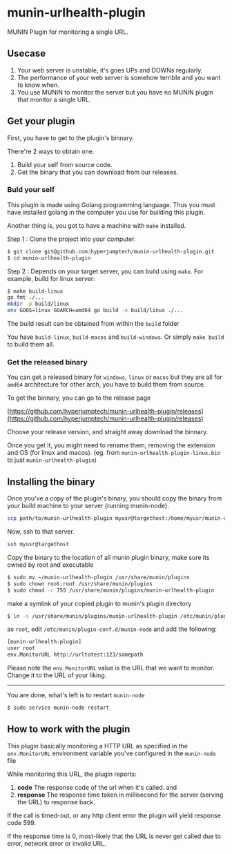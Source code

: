 # munin-urlhealth-plugin

MUNIN Plugin for monitoring a single URL.

## Usecase

1. Your web server is unstable, it's goes UPs and DOWNs regularly.
2. The performance of your web server is somehow terrible and you want to know when.
3. You use MUNIN to monitor the server but you have no MUNIN plugin that monitor a single URL.

## Get your plugin

First, you have to get to the plugin's binnary.

There're 2 ways to obtain one.

1. Build your self from source code.
2. Get the binary that you can download from our releases.

### Buld your self

This plugin is made using Golang programming language.
Thus you must have installed golang in the computer you use
for building this plugin.

Another thing is, you got to have a machine with `make` installed.

Step 1 : Clone the project into your computer.

```bash
$ git clone git@github.com:hyperjumptech/munin-urlhealth-plugin.git
$ cd munin-urlhealth-plugin
``` 

Step 2 : Depends on your target server, you can build using `make`. For example, build for linux server:

```bash
$ make build-linux
go fmt ./...
mkdir -p build/linux
env GOOS=linux GOARCH=amd64 go build -o build/linux ./...
```
The build result can be obtained from within the `build` folder

You have `build-linux`, `build-macos` and `build-windows`. Or simply `make build` to build them all.

### Get the released binary

You can get a released binary for `windows`, `linux` or `macos` but
they are all for `amd64` architecture for other arch, you have to build
them from source.

To get the binnary, you can go to the release page 

[https://github.com/hyperjumptech/munin-urlhealth-plugin/releases](https://github.com/hyperjumptech/munin-urlhealth-plugin/releases)

Choose your release version, and straight away download the binnary.

Once you get it, you might need to rename them, removing the extension and OS (for linux and macos).
(eg. from `munin-urlhealth-plugin-linux.bin` to just `munin-urlhealth-plugin`)

## Installing the binary

Once you've a copy of the plugin's binary, you should copy the binary 
from your build machine to your server (running munin-node).

```bash
scp path/to/munin-urlhealth-plugin myusr@targethost:/home/myusr/munin-urlhealth-plugin
```
Now, ssh to that server.

```bash
ssh myusr@targethost
```

Copy the binary to the location of all munin plugin binary, make sure its owned by root and executable

```bash
$ sudo mv ~/munin-urlhealth-plugin /usr/share/munin/plugins
$ sudo chown root:root /usr/share/munin/plugins
$ sudo chmod -c 755 /usr/share/munin/plugins/munin-urlhealth-plugin
```

make a symlink of your copied plugin to munin's plugin directory

```bash
$ ln -s /usr/share/munin/plugins/munin-urlhealth-plugin /etc/munin/plugins
```

as `root`, edit `/etc/munin/plugin-conf.d/munin-node` and add the following:

```bash
[munin-urlhealth-plugin]
user root
env.MonitorURL http://urltotest:123/somepath
```

Please note the `env.MonitorURL` value is the URL that we want to monitor.
Change it to the URL of your liking.

---

You are done, what's left is to restart `munin-node`

```bash
$ sudo service munin-node restart
```

## How to work with the plugin

This plugin basically monitoring a HTTP URL as 
specified in the `env.MonitorURL` environment variable
you've configured in the `munin-node` file

While monitoring this URL, the plugin reports:

1. **code** The response code of the url when it's called. and
2. **response** The response time taken in millisecond for the server (serving the URL) to response back.

If the call is timed-out, or any http client error
the plugin will yield response code 599.

If the response time is 0, most-likely that the URL is
never get called due to error, network error or invalid URL.
